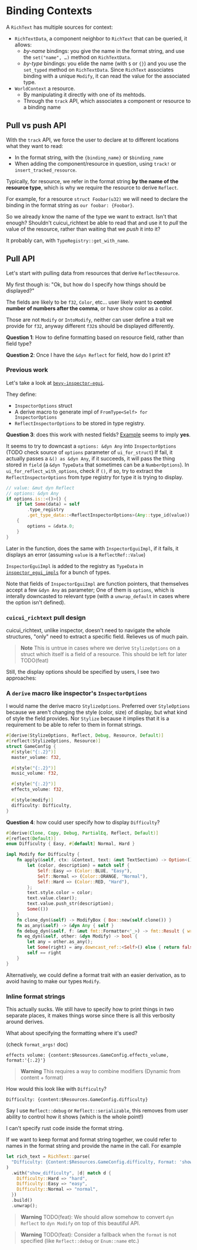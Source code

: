# Binding Contexts

A `RichText` has multiple sources for context:

- `RichTextData`, a component neighbor to `RichText` that can be queried, it
  allows:
  - *by-name* bindings: you give the name in the format string, and use the
    `set("name", …)` method on `RichTextData`.
  - *by-type* bindings: you elide the name (with `$` or `{}`) and you use the
    `set_typed` method on `RichTextData`. Since `RichText` associates binding
    with a unique `Modify`, it can read the value for the associated type.
- `WorldContext` a resource.
  - By manipulating it directly with one of its mehtods.
  - Through the `track` API, which associates a component or resource to a
    binding name


## Pull vs push API

With the `track` API, we force the user to declare at to different locations
what they want to read:

- In the format string, with the `{binding_name}` or `$binding_name`
- When adding the component/resource in question, using `track!` or
  `insert_tracked_resource`.

Typically, for resource, we refer in the format string **by the name of the
resource type**, which is why we require the resource to derive `Reflect`.

For example, for a resource `struct Foobar(u32)` we will need to declare the
binding in the format string as `our foobar: {Foobar}`.

So we already know the name of the type we want to extract. Isn't that enough?
Shouldn't cuicui_richtext be able to read that and use it to _pull_ the value
of the resource, rather than waiting that we _push_ it into it?

It probably can, with `TypeRegistry::get_with_name`.

## Pull API

Let's start with pulling data from resources that derive `ReflectResource`.

My first though is: "Ok, but how do I specify how things should be displayed?"

The fields are likely to be `f32`, `Color`, etc… user likely want to **control
number of numbers after the comma**, or have show color as a color.

Those are not `Modify` or `IntoModify`, neither can user define a trait we
provide for `f32`, anyway different `f32`s should be displayed differently.

**Question 1**: How to define formatting based on resource field, rather than
field type?

**Question 2**: Once I have the `&dyn Reflect` for field, how do I print it?

### Previous work

Let's take a look at [`bevy-inspector-egui`].

They define:

- `InspectorOptions` struct
- A derive macro to generate impl of `FromType<Self> for InspectorOptions`
- `ReflectInspectorOptions` to be stored in type registry.

**Question 3**: does this work with nested fields? [Example][io-example] seems
to imply **yes**.

It seems to try to downcast a `options: &dyn Any` into `InspectorOptions`
(TODO check source of `options` parameter of `ui_for_struct`)
If fail, it actually passes a `&() as &dyn Any`, if it succeeds, it will pass
the thing stored in `field` (a `&dyn TypeData` that sometimes can be a `NumberOptions`).
In `ui_for_reflect_with_options`, check if `()`, if so, try to extract the
`ReflectInspectorOptions` from type registry for type it is trying to display.

```rust
// value: &mut dyn Reflect
// options: &dyn Any
if options.is::<()>() {
    if let Some(data) = self
        .type_registry
        .get_type_data::<ReflectInspectorOptions>(Any::type_id(value))
    {
        options = &data.0;
    }
}
```

Later in the function, does the same with `InspectorEguiImpl`, if it fails, it
displays an error (assuming `value` is a `ReflectRef::Value`)

`InspectorEguiImpl` is added to the registry as `TypeData` in [`inspector_egui_impls`]
for a bunch of types.

Note that fields of `InspectorEguiImpl` are function pointers, that themselves
accept a few `&dyn Any` as parameter; One of them is `options`, which is interally
downcasted to relevant type (with a `unwrap_default` in cases where the option
isn't defined).

### `cuicui_richtext` pull design

cuicui_richtext, unlike inspector, doesn't need to navigate the whole structures,
"only" need to extract a specific field. Relieves us of much pain.

> **Note**
> This is untrue in cases where we derive `StylizeOptions` on a struct which
> itself is a field of a resource. This should be left for later TODO(feat)

Still, the display options should be specified by users, I see two approaches:

### A `derive` macro like inspector's `InspectorOptions`

I would name the derive macro `StylizeOptions`.
Preferred over `StyleOptions` because we aren't changing the style (color, size)
of display, but what kind of style the field provides.
Nor `Stylize` because it implies that it is a requirement to be able to refer
to them in format strings.

```rust
#[derive(StylizeOptions, Reflect, Debug, Resource, Default)]
#[reflect(StylizeOptions, Resource)]
struct GameConfig {
  #[style("{:.2}")]
  master_volume: f32,

  #[style("{:.2}")]
  music_volume: f32,

  #[style("{:.2}")]
  effects_volume: f32,

  #[style(modify)]
  difficulty: Difficulty,
}
```

**Question 4**: how could user specify how to display `Difficulty`?

```rust
#[derive(Clone, Copy, Debug, PartialEq, Reflect, Default)]
#[reflect(Default)]
enum Difficulty { Easy, #[default] Normal, Hard }

impl Modify for Difficulty {
    fn apply(&self, ctx: &Context, text: &mut TextSection) -> Option<()> {
        let (color, description) = match self {
            Self::Easy => (Color::BLUE, "Easy"),
            Self::Normal => (Color::ORANGE, "Normal"),
            Self::Hard => (Color::RED, "Hard"),
        };
        text.style.color = color;
        text.value.clear();
        text.value.push_str(description);
        Some(())
    }
    fn clone_dyn(&self) -> ModifyBox { Box::new(self.clone()) }
    fn as_any(&self) -> &dyn Any { self }
    fn debug_dyn(&self, f: &mut fmt::Formatter<'_>) -> fmt::Result { write!(f, "{self:?}") }
    fn eq_dyn(&self, other: &dyn Modify) -> bool {
        let any = other.as_any();
        let Some(right) = any.downcast_ref::<Self>() else { return false; };
        self == right
    }
}
```

Alternatively, we could define a format trait with an easier derivation, as to
avoid having to make our types `Modify`.

### Inline format strings

This actually sucks. We still have to specify how to print things in two separate
places, it makes things worse since there is all this verbosity around derives.

What about specifying the formatting where it's used?

(check `format_args!` doc)

```
effects volume: {content:$Resources.GameConfig.effects_volume, format:'{:.2}'}
```

> **Warning**
> This requires a way to combine modifiers (Dynamic from content + format)

How would this look like with `Difficulty`?

```
Difficulty: {content:$Resources.GameConfig.difficulty}
```

Say I use `Reflect::debug` or `Reflect::serializable`, this removes from user
ability to control how it shows (which is the whole point!)

I can't specify rust code inside the format string.

If we want to keep format and format string together, we could refer to names
in the format string and provide the name in the call. For example

```rust
let rich_text = RichText::parse(
  "Difficulty: {Content:$Resources.GameConfig.difficulty, Format: 'show_difficulty'}"
)
  .with("show_difficulty", |d| match d {
    Difficulty::Hard => "hard",
    Difficulty::Easy => "easy",
    Difficulty::Normal => "normal",
  })
  .build()
  .unwrap();
```

> **Warning**
> TODO(feat): We should allow somehow to convert `dyn Reflect` to `dyn Modify`
> on top of this beautiful API.

> **Warning**
> TODO(feat): Consider a fallback when the `format` is not specified (like 
> `Reflect::debug` or `Enum::name` etc.)

[`inspector_egui_impls`]: https://github.com/jakobhellermann/bevy-inspector-egui/blob/main/crates/bevy-inspector-egui/src/inspector_egui_impls/mod.rs
[io-example]: https://github.com/jakobhellermann/bevy-inspector-egui/blob/main/crates/bevy-inspector-egui/examples/basic/inspector_options.rs
[`bevy-inspector-egui`]: https://docs.rs/bevy-inspector-egui/0.16.0/bevy_inspector_egui/inspector_options/std_options/struct.NumberOptions.html